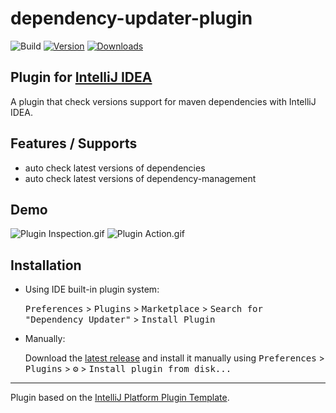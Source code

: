 # dependency-updater-plugin

![Build](https://github.com/SaharaG/dependency-updater-plugin/workflows/Build/badge.svg)
[![Version](https://img.shields.io/jetbrains/plugin/v/14859-dependency-updater.svg)](https://plugins.jetbrains.com/plugin/14859-dependency-updater)
[![Downloads](https://img.shields.io/jetbrains/plugin/d/14859-dependency-updater.svg)](https://plugins.jetbrains.com/plugin/14859-dependency-updater)

## Plugin for [IntelliJ IDEA](http://plugins.jetbrains.com/plugin/14859-dependency-updater)
<!-- Plugin description -->
A plugin that check versions support for maven dependencies with IntelliJ IDEA.

Features / Supports
--------
- auto check latest versions of dependencies
- auto check latest versions of dependency-management
<!-- Plugin description end -->

Demo
-------
![Plugin Inspection.gif](https://i.loli.net/2020/08/12/heLCYMUPKmW4l5H.gif)
![Plugin Action.gif](https://i.loli.net/2020/08/12/34zMFRL786opK2T.gif)

## Installation

- Using IDE built-in plugin system:
  
  <kbd>Preferences</kbd> > <kbd>Plugins</kbd> > <kbd>Marketplace</kbd> > <kbd>Search for "Dependency Updater"</kbd> >
  <kbd>Install Plugin</kbd>
  
- Manually:

  Download the [latest release](https://github.com/SaharaG/dependency-updater-plugin/releases/latest) and install it manually using
  <kbd>Preferences</kbd> > <kbd>Plugins</kbd> > <kbd>⚙️</kbd> > <kbd>Install plugin from disk...</kbd>


---
Plugin based on the [IntelliJ Platform Plugin Template][template].

[template]: https://github.com/JetBrains/intellij-platform-plugin-template
